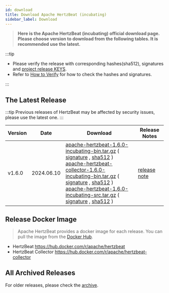 ```yaml
---
id: download
title: Download Apache HertzBeat (incubating)
sidebar_label: Download
---
```


> **Here is the Apache HertzBeat (incubating) official download page.**
> **Please choose version to download from the following tables. It is recommended use the latest.**

:::tip

- Please verify the release with corresponding hashes(sha512), signatures and [project release KEYS](https://downloads.apache.org/incubator/hertzbeat/KEYS).
- Refer to [How to Verify](https://www.apache.org/dyn/closer.cgi#verify) for how to check the hashes and signatures.

:::

## The Latest Release

:::tip
Previous releases of HertzBeat may be affected by security issues, please use the latest one. 
:::

| Version |    Date    |                                                                                                                                                                                                                                                                                                                                                                                                                                                                                                                                                                                                                            Download                                                                                                                                                                                                                                                                                                                                                                                                                                                                                                                                                                                                                             |                              Release Notes                              |
|---------|------------|-----------------------------------------------------------------------------------------------------------------------------------------------------------------------------------------------------------------------------------------------------------------------------------------------------------------------------------------------------------------------------------------------------------------------------------------------------------------------------------------------------------------------------------------------------------------------------------------------------------------------------------------------------------------------------------------------------------------------------------------------------------------------------------------------------------------------------------------------------------------------------------------------------------------------------------------------------------------------------------------------------------------------------------------------------------------------------------------------------------------------------------------------------------------------------------------------------------------------------------------------------------------|-------------------------------------------------------------------------|
| v1.6.0  | 2024.06.10 | [apache-hertzbeat-1.6.0-incubating-bin.tar.gz](https://downloads.apache.org/incubator/hertzbeat/1.6.0/apache-hertzbeat-1.6.0-incubating-bin.tar.gz) ( [signature](https://downloads.apache.org/incubator/hertzbeat/1.6.0/apache-hertzbeat-1.6.0-incubating-bin.tar.gz.asc) , [sha512](https://downloads.apache.org/incubator/hertzbeat/1.6.0/apache-hertzbeat-1.6.0-incubating-bin.tar.gz.sha512) ) <br/> [apache-hertzbeat-collector-1.6.0-incubating-bin.tar.gz](https://downloads.apache.org/incubator/hertzbeat/1.6.0/apache-hertzbeat-collector-1.6.0-incubating-bin.tar.gz) ( [signature](https://downloads.apache.org/incubator/hertzbeat/1.6.0/apache-hertzbeat-collector-1.6.0-incubating-bin.tar.gz.asc) , [sha512](https://downloads.apache.org/incubator/hertzbeat/1.6.0/apache-hertzbeat-collector-1.6.0-incubating-bin.tar.gz.sha512) ) <br/> [apache-hertzbeat-1.6.0-incubating-src.tar.gz](https://downloads.apache.org/incubator/hertzbeat/1.6.0/apache-hertzbeat-1.6.0-incubating-src.tar.gz) ( [signature](https://downloads.apache.org/incubator/hertzbeat/1.6.0/apache-hertzbeat-1.6.0-incubating-src.tar.gz.asc) , [sha512](https://downloads.apache.org/incubator/hertzbeat/1.6.0/apache-hertzbeat-1.6.0-incubating-src.tar.gz.sha512) ) | [release note](https://github.com/apache/hertzbeat/releases/tag/v1.6.0) |

## Release Docker Image

> Apache HertzBeat provides a docker image for each release. You can pull the image from the [Docker Hub](https://hub.docker.com/r/apache/hertzbeat).

- HertzBeat <https://hub.docker.com/r/apache/hertzbeat>
- HertzBeat Collector <https://hub.docker.com/r/apache/hertzbeat-collector>

## All Archived Releases

For older releases, please check the [archive](https://archive.apache.org/dist/incubator/hertzbeat/).
